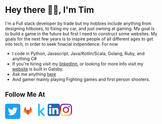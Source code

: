 # Hey there 👋🏾, I'm Tim

I'm a Full stack developer by trade but my hobbies include anything from designing hitboxes, to fixing my car, and just owning at gaming. My goal is to build a game in the future but first I need to construct some websites. My goals for the next few years is to inspire people of all different ages to get into tech, in order to seek finacial indpendence. For now 

- I code in Python, Javascript, Java/Kotlin/Scala, Golang, Ruby, and anything C#
- If you're hiring visit my [linkedInn](https://www.linkedin.com/in/timothy-brantley-ii-22263228/), or looking for more info visit my [website](https://tbrantleyii.me) is built in Gatsby.
- Ask me anything [here](https://github.com/theCompanyDream/theCompanyDream/issues)
- Avid gamer mainly playing Fighting games and first person shooters.

## Follow Me At

<a href="https://twitter.com/thecompanydream?lang=en"> 
    <img width="50px" align="left" src="https://raw.githubusercontent.com/theCompanyDream/theCompanyDream/master/imgs/twitter.png" />
</a>

<a href="https://gitlab.com/theCompanyDream"> 
    <img width="50px" align="left" src="https://raw.githubusercontent.com/theCompanyDream/theCompanyDream/master/imgs/gitlab.png" />
</a>

<a href="https://raw.githubusercontent.com/theCompanyDream/theCompanyDream/master/imgs/kaggle.svg"> 
    <img width="40px" align="left" src="https://raw.githubusercontent.com/theCompanyDream/theCompanyDream/master/imgs/kaggle.svg" />
</a>

<a href="https://www.linkedin.com/in/timothy-brantley-ii-22263228/"> 
    <img width="40px" align="left" src="https://raw.githubusercontent.com/theCompanyDream/theCompanyDream/master/imgs/linkedinn.png" />
</a>

<a href="https://www.instagram.com/oxking8080/"> 
    <img width="40px" align="left" src="https://raw.githubusercontent.com/theCompanyDream/theCompanyDream/master/imgs/instagram.png" />
</a>
